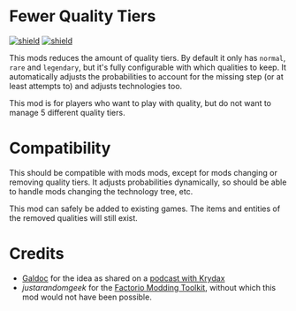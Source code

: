 # Fewer Quality Tiers

[![shield](https://img.shields.io/badge/Ko--fi-Donate%20-hotpink?logo=kofi&logoColor=white)](https://ko-fi.com/stringweasel) [![shield](https://img.shields.io/badge/dynamic/json?color=orange&label=Factorio&query=downloads_count&suffix=%20downloads&url=https%3A%2F%2Fmods.factorio.com%2Fapi%2Fmods%2Ffewer-quality-tiers)](https://mods.factorio.com/mod/fewer-quality-tiers)

This mods reduces the amount of quality tiers. By default it only has `normal`, `rare` and `legendary`, but it's fully configurable with which qualities to keep. It automatically adjusts the probabilities to account for the missing step (or at least attempts to) and adjusts technologies too.

This mod is for players who want to play with quality, but do not want to manage 5 different quality tiers.

# Compatibility

This should be compatible with mods mods, except for mods changing or removing quality tiers. It adjusts probabilities dynamically, so should be able to handle mods changing the technology tree, etc.

This mod can safely be added to existing games. The items and entities of the removed qualities will still exist.

# Credits
- [Galdoc](https://www.twitch.tv/galdoc) for the idea as shared on a [podcast with Krydax](https://youtu.be/bm4GPsEYEOM?si=2Cj8i56qN-vlNaBZ)
- _justarandomgeek_ for the [Factorio Modding Toolkit](https://marketplace.visualstudio.com/items?itemName=justarandomgeek.factoriomod-debug), without which this mod would not have been possible.